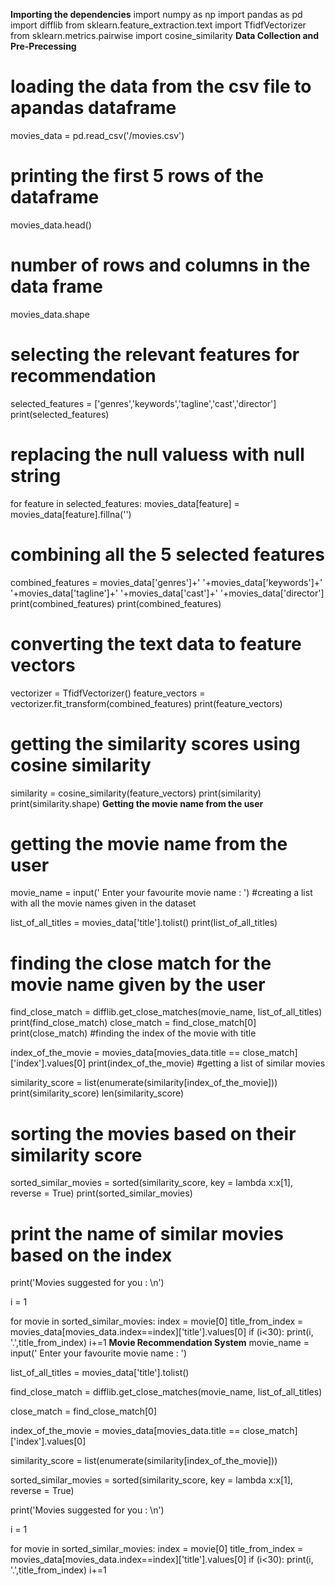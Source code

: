 **Importing the dependencies**
import numpy as np
import pandas as pd
import difflib
from sklearn.feature_extraction.text import TfidfVectorizer
from sklearn.metrics.pairwise import cosine_similarity
**Data Collection and Pre-Precessing**
# loading the data from the csv file to apandas dataframe
movies_data = pd.read_csv('/movies.csv')
# printing the first 5 rows of the dataframe
movies_data.head()
# number of rows and columns in the data frame

movies_data.shape
# selecting the relevant features for recommendation

selected_features = ['genres','keywords','tagline','cast','director']
print(selected_features)
# replacing the null valuess with null string

for feature in selected_features:
  movies_data[feature] = movies_data[feature].fillna('')
# combining all the 5 selected features

combined_features = movies_data['genres']+' '+movies_data['keywords']+' '+movies_data['tagline']+' '+movies_data['cast']+' '+movies_data['director']
print(combined_features)
print(combined_features)
# converting the text data to feature vectors

vectorizer = TfidfVectorizer()
feature_vectors = vectorizer.fit_transform(combined_features)
print(feature_vectors)
# getting the similarity scores using cosine similarity

similarity = cosine_similarity(feature_vectors)
print(similarity)
print(similarity.shape)
**Getting the movie name from the user**
# getting the movie name from the user

movie_name = input(' Enter your favourite movie name : ')
#creating a list with all the movie names given in the dataset

list_of_all_titles = movies_data['title'].tolist()
print(list_of_all_titles)
# finding the close match for the movie name given by the user

find_close_match = difflib.get_close_matches(movie_name, list_of_all_titles)
print(find_close_match)
close_match = find_close_match[0]
print(close_match)
#finding the index of the movie with title

index_of_the_movie = movies_data[movies_data.title == close_match]['index'].values[0]
print(index_of_the_movie)
#getting a list of similar movies

similarity_score = list(enumerate(similarity[index_of_the_movie]))
print(similarity_score)
len(similarity_score)
# sorting the movies based on their similarity score

sorted_similar_movies = sorted(similarity_score, key = lambda x:x[1], reverse = True)
print(sorted_similar_movies)
# print the name of similar movies based on the index

print('Movies suggested for you : \n')

i = 1

for movie in sorted_similar_movies:
  index = movie[0]
  title_from_index = movies_data[movies_data.index==index]['title'].values[0]
  if (i<30):
    print(i, '.',title_from_index)
    i+=1
**Movie Recommendation System**
movie_name = input(' Enter your favourite movie name : ')

list_of_all_titles = movies_data['title'].tolist()

find_close_match = difflib.get_close_matches(movie_name, list_of_all_titles)

close_match = find_close_match[0]

index_of_the_movie = movies_data[movies_data.title == close_match]['index'].values[0]

similarity_score = list(enumerate(similarity[index_of_the_movie]))

sorted_similar_movies = sorted(similarity_score, key = lambda x:x[1], reverse = True)

print('Movies suggested for you : \n')

i = 1

for movie in sorted_similar_movies:
  index = movie[0]
  title_from_index = movies_data[movies_data.index==index]['title'].values[0]
  if (i<30):
    print(i, '.',title_from_index)
    i+=1
